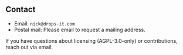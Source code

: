 ## Contact

- Email: `nick@drops-it.com`
- Postal mail: Please email to request a mailing address.

If you have questions about licensing (AGPL-3.0-only) or contributions, reach out via email.

